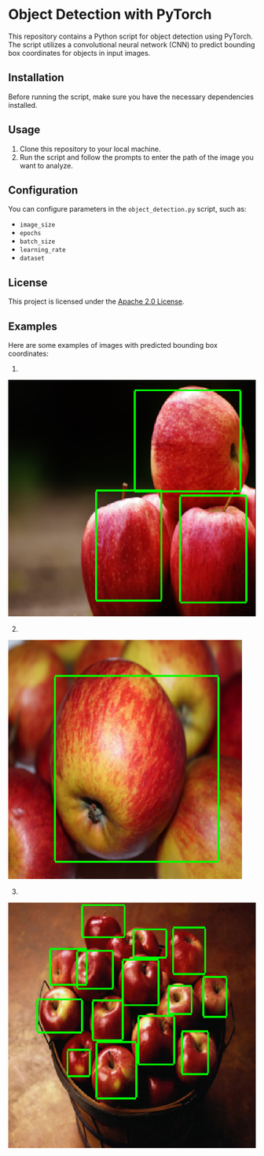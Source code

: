 # Object Detection with PyTorch

This repository contains a Python script for object detection using PyTorch. The script utilizes a convolutional neural network (CNN) to predict bounding box coordinates for objects in input images.

## Installation

Before running the script, make sure you have the necessary dependencies installed.

## Usage

1. Clone this repository to your local machine.
2. Run the script and follow the prompts to enter the path of the image you want to analyze.

## Configuration

You can configure parameters in the `object_detection.py` script, such as:
- `image_size`
- `epochs`
- `batch_size`
- `learning_rate`
- `dataset`

## License

This project is licensed under the [Apache 2.0 License](LICENSE).

## Examples

Here are some examples of images with predicted bounding box coordinates:

1.
![Example 1](example1.PNG)

2.
![Example 2](example2.PNG)

3.
![Example 2](example3.PNG)

